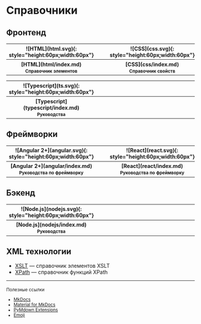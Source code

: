# Справочники

## Фронтенд

<table class="layout" markdown="1" width="100%">
<tr>
<th width="30%">
![HTML](html.svg){: style="height:60px;width:60px"}
</th>
<th>&nbsp;&nbsp;&nbsp;&nbsp;</th>
<th width="30%">
![CSS](css.svg){: style="height:60px;width:60px"}
</th>
<th>&nbsp;&nbsp;&nbsp;&nbsp;</th>
<th width="30%">
![LESS](less.svg){: style="height:30px;width:70px"}
</th>
</tr>
<tr>
<th>
[HTML](html/index.md)<br />
<small>Справочник элементов</small>
</th>
<th></th>
<th>
[CSS](css/index.md)<br />
<small>Справочник свойств</small>
</th>
<th></th>
<th>
[LESS](less/index.md)<br />
<small>Руководства</small>
</th>
</tr>
</table>

<table class="layout" markdown="1" width="100%">
<tr>
<th width="30%">
![Typescript](ts.svg){: style="height:60px;width:60px"}
</th>
<th>&nbsp;&nbsp;&nbsp;&nbsp;</th>
<th width="30%"></th>
<th>&nbsp;&nbsp;&nbsp;&nbsp;</th>
<th width="30%"></th>
</tr>
<tr>
<th>
[Typescript](typescript/index.md)<br />
<small>Руководства</small>
</th>
<th></th>
<th></th>
<th></th>
<th></th>
</tr>
</table>

## Фреймворки

<table class="layout" markdown="1" width="100%">
<tr>
<th width="30%">
![Angular 2+](angular.svg){: style="height:60px;width:60px"}
</th>
<th>&nbsp;&nbsp;&nbsp;&nbsp;</th>
<th width="30%">
![React](react.svg){: style="height:60px;width:60px"}
</th>
<th>&nbsp;&nbsp;&nbsp;&nbsp;</th>
<th width="30%"></th>
</tr>
<tr>
<th>
[Angular 2+](angular/index.md)<br />
<small>Руководства по фреймворку</small>
</th>
<th></th>
<th>
[React](react/index.md)<br />
<small>Руководства по фреймворку</small>
</th>
<th></th>
<th></th>
</tr>
</table>

## Бэкенд

<table class="layout" markdown="1" width="100%">
<tr>
<th width="30%">
![Node.js](nodejs.svg){: style="height:60px;width:60px"}
</th>
<th>&nbsp;&nbsp;&nbsp;&nbsp;</th>
<th width="30%"></th>
<th>&nbsp;&nbsp;&nbsp;&nbsp;</th>
<th width="30%"></th>
</tr>
<tr>
<th>
[Node.js](nodejs/index.md)<br />
<small>Руководства</small>
</th>
<th></th>
<th></th>
<th></th>
<th></th>
</tr>
</table>

## XML технологии

- [XSLT](xslt/index.md) &mdash; справочник элементов XSLT
- [XPath](xpath/index.md) &mdash; справочник функций XPath

---

<small markdown="1">
Полезные ссылки

- [MkDocs](https://www.mkdocs.org)
- [Material for MkDocs](https://squidfunk.github.io/mkdocs-material/)
- [PyMdown Extensions](https://facelessuser.github.io/pymdown-extensions/)
- [Emoji](https://www.joypixels.com/emoji#all)

</small>

<!--
Планы

- CSS
- [Документация jQuery](https://jquery-docs.ru/)
- Книга [Изучаем jQuery](https://metanit.com/web/jquery/)
- https://antonshevchuk.gitbooks.io/jquery-for-beginners/content/

- [Руководство Javascript](https://metanit.com/web/javascript/)
- [WebGL](https://metanit.com/web/webgl/1.1.php)

-->
